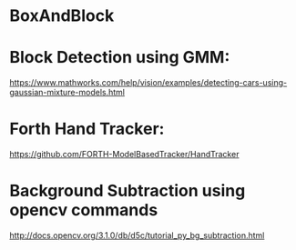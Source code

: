 # BoxAndBlock

# Block Detection using GMM:
https://www.mathworks.com/help/vision/examples/detecting-cars-using-gaussian-mixture-models.html

# Forth Hand Tracker:
https://github.com/FORTH-ModelBasedTracker/HandTracker


# Background Subtraction using opencv commands
http://docs.opencv.org/3.1.0/db/d5c/tutorial_py_bg_subtraction.html
